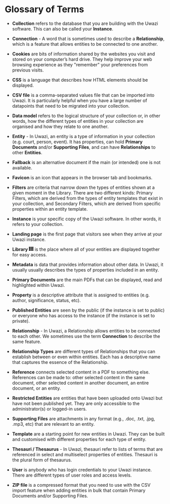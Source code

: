 # Glossary of Terms

- **Collection** refers to the database that you are building with the Uwazi software. This can also be called your **Instance**.

- **Connection** - A word that is sometimes used to describe a **Relationship**, which is a feature that allows entities to be connected to one another.

- **Cookies** are bits of information shared by the websites you visit and stored on your computer’s hard drive. They help improve your web browsing experience as they "remember" your preferences from previous visits.

- **CSS** is a language that describes how HTML elements should be displayed.

- **CSV file** is a comma-separated values file that can be imported into Uwazi. It is particularly helpful when you have a large number of datapoints that need to be migrated into your collection.

- **Data model** refers to the logical structure of your collection or, in other words, how the different types of entities in your collection are organised and how they relate to one another.

- **Entity** - In Uwazi, an entity is a type of information in your collection (e.g. court, person, event). It has properties, can hold **Primary Documents** and/or **Supporting Files**, and can have **Relationships** to other **Entities**.

- **Fallback** is an alternative document if the main (or intended) one is not available.

- **Favicon** is an icon that appears in the browser tab and bookmarks.

- **Filters** are criteria that narrow down the types of entities shown at a given moment in the Library. There are two different kinds: Primary Filters, which are derived from the types of entity templates that exist in your collection, and Secondary Filters, which are derived from specific properties within an entity template.

- **Instance** is your specific copy of the Uwazi software. In other words, it refers to your collection.

- **Landing page** is the first page that visitors see when they arrive at your Uwazi instance.

- **Library** ![](images/image_0.png) is the place where all of your entities are displayed together for easy access.

- **Metadata** is data that provides information about other data. In Uwazi, it usually usually describes the types of properties included in an entity.

- **Primary Documents** are the main PDFs that can be displayed, read and highlighted within Uwazi.

- **Property** is a descriptive attribute that is assigned to entities (e.g. author, significance, status, etc).

- **Published Entities** are seen by the public (if the instance is set to public) or everyone who has access to the instance (if the instance is set to private).

- **Relationship** - In Uwazi, a Relationship allows entities to be connected to each other. We sometimes use the term **Connection** to describe the same feature.

- **Relationship Types** are different types of Relationships that you can establish between or even within entities. Each has a descriptive name that captures the essence of the Relationship.

- **Reference** connects selected content in a PDF to something else. References can be made to: other selected content in the same document, other selected content in another document, an entire document, or an entity.

- **Restricted Entities** are entities that have been uploaded onto Uwazi but have not been published yet. They are only accessible to the administrator(s) or logged-in users.

- **Supporting Files** are attachments in any format (e.g., .doc, .txt, .jpg, .mp3, etc) that are relevant to an entity.

- **Template** are a starting point for new entities in Uwazi. They can be built and customised with different properties for each type of entity.

- **Thesauri / Thesaurus** - In Uwazi, thesauri refer to lists of terms that are referenced in select and multiselect properties of entities. Thesauri is the plural form of thesaurus.

- **User** is anybody who has login credentials to your Uwazi instance. There are different types of user roles and access levels.

- **ZIP file** is a compressed format that you need to use with the CSV import feature when adding entities in bulk that contain Primary Documents and/or Supporting Files.
